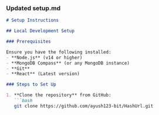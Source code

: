
### Updated **setup.md**

```markdown
# Setup Instructions

## Local Development Setup

### Prerequisites

Ensure you have the following installed:
- **Node.js** (v14 or higher)
- **MongoDB Compass** (or any MongoDB instance)
- **Git**
- **React** (Latest version)

### Steps to Set Up

1. **Clone the repository** from GitHub:
   ```bash
   git clone https://github.com/ayush123-bit/HashUrl.git
